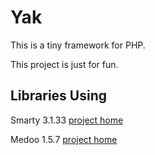 # Yak

This is a tiny framework for PHP.

This project is just for fun.

## Libraries Using

Smarty 3.1.33 [project home](https://github.com/smarty-php/smarty)

Medoo 1.5.7 [project home](https://github.com/catfan/Medoo)